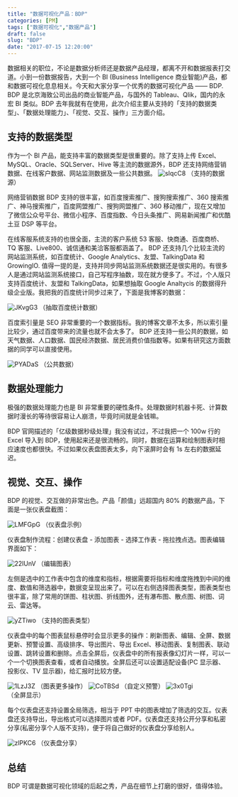 ```yaml
---
title: "数据可视化产品：BDP"
categories: [PM]
tags: ["数据可视化","数据产品"]
draft: false
slug: "BDP"
date: "2017-07-15 12:20:00"
---
```


数据相关的职位，不论是数据分析师还是数据产品经理，都离不开和数据报表打交道。小到一份数据报告，大到一个 BI (Business Intelligence 商业智能)产品，都和数据可视化息息相关。今天和大家分享一个优秀的数据可视化产品 —— BDP.
BDP 是北京海致公司出品的商业智能产品，与国外的 Tableau、Qlik，国内的永宏 BI 类似。BDP 去年我就有在使用，此次介绍主要从支持的「支持的数据类型」、「数据处理能力」、「视觉、交互、操作」三方面介绍。

## 支持的数据类型
作为一个 BI 产品，能支持丰富的数据类型是很重要的。除了支持上传 Excel、MySQL、Oracle、SQLServer、Hive 等主流的数据源外，BDP 还支持网络营销数据、在线客户数据、网站监测数据及一些公共数据。
<img src='http://cn.ip7.ltd/img/sIqcC8.png' alt='sIqcC8'/>
（支持的数据源）

网络营销数据 BDP 支持的很丰富，如百度搜索推广、搜狗搜索推广、360 搜索推广、神马搜索推广，百度网盟推广、搜狗网盟推广、360 移动推广，现在又增加了微信公众号平台、微信小程序、百度指数、今日头条推广、网易新闻推广和优酷土豆 DSP 等平台。

在线客服系统支持的也很全面，主流的客户系统 53 客服、快商通、百度商桥、TQ 客服、Live800、诚信通和美洽客服都涵盖了。
BDP 还支持几个比较主流的网站监测系统，如百度统计、Google Analytics、友盟、TalkingData 和 GrowingIO. 值得一提的是，支持并同步网站监测系统数据还是很实用的。有很多人是通过网站监测系统接口，自己写程序抽数，现在就方便多了。不过，个人版只支持百度统计、友盟和 TalkingData，如果想抽取 Google Analtycis 的数据得升级企业版。我把我的百度统计同步过来了，下面是我博客的数据：

<img src='http://cn.ip7.ltd/img/JKvgG3.png' alt='JKvgG3'/>
（抽取百度统计数据）

百度索引量是 SEO 非常重要的一个数据指标。我的博客文章不太多，所以索引量比较少，通过百度带来的流量也就不会太多了。
BDP 还支持一些公共的数据，如天气数据、人口数据、国民经济数据、居民消费价值指数等。如果有研究这方面数据的同学可以直接使用。

<img src='http://cn.ip7.ltd/img/PYADaS.png' alt='PYADaS'/>
（公共数据）

## 数据处理能力

极强的数据处理能力也是 BI 非常重要的硬性条件。处理数据时机器卡死、计算数据时漫长的等待很容易让人崩溃，毕竟时间就是金钱嘛。

BDP 官网描述的「亿级数据秒级处理」我没有试过，不过我把一个 100w 行的 Excel 导入到 BDP，使用起来还是很流畅的。同时，数据在运算和绘制图表时相应速度也都很快。不过如果仪表盘图表太多，向下滚屏时会有 1s 左右的数据延迟。

## 视觉、交互、操作

BDP 的视觉、交互做的非常出色。产品「颜值」远超国内 80% 的数据产品，下面是一张仪表盘截图：

<img src='http://cn.ip7.ltd/img/LMFGpG.png' alt='LMFGpG'/>
（仪表盘示例）

仪表盘制作流程：创建仪表盘 - 添加图表 - 选择工作表 - 拖拉拽点选。图表编辑界面如下：

<img src='http://cn.ip7.ltd/img/22lUnV.png' alt='22lUnV'/>
（编辑图表）

左侧是选中的工作表中包含的维度和指标，根据需要将指标和维度拖拽到中间的维度、数值和筛选器中，数据变呈现出来了。可以在右侧选择图表类型，图表类型也很丰富，除了常用的饼图、柱状图、折线图外，还有瀑布图、散点图、树图、词云、雷达等。

<img src='http://cn.ip7.ltd/img/yZTiwo.png' alt='yZTiwo'/>
（支持的图表类型）

仪表盘中的每个图表鼠标悬停时会显示更多的操作：刷新图表、编辑、全屏、数据更新、预警设置、高级排序、导出图片、导出 Excel、移动图表、复制图表、联动设置、跳转设置和删除。点击全屏后，仪表盘中的所有报表像幻灯片一样，可以一个一个切换图表查看，或者自动播放。全屏后还可以设置适配设备(PC 显示器、投影仪、TV 显示器)，给汇报时比较方便。

<img src='http://cn.ip7.ltd/img/1LzJ3Z.png' alt='1LzJ3Z'/>
（图表更多操作）
<img src='http://cn.ip7.ltd/img/CoTBSd.png' alt='CoTBSd'/>
（自定义预警）
<img src='http://cn.ip7.ltd/img/3x0Tgi.png' alt='3x0Tgi'/>
（全屏显示）

每个仪表盘还支持设置全局筛选，相当于 PPT 中的图表增加了筛选的交互。仪表盘还支持导出，导出格式可以选择图片或者 PDF。仪表盘还支持公开分享和私密分享(私密分享个人版不支持)，便于将自己做好的仪表盘分享给别人。

<img src='http://cn.ip7.ltd/img/zlPKC6.png' alt='zlPKC6'/>
（仪表盘分享）

## 总结
BDP 可谓是数据可视化领域的后起之秀，产品在细节上打磨的很好，值得体验。


